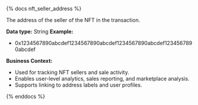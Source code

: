{% docs nft_seller_address %}

The address of the seller of the NFT in the transaction.

**Data type:** String
**Example:**
- 0x1234567890abcdef1234567890abcdef1234567890abcdef1234567890abcdef

**Business Context:**
- Used for tracking NFT sellers and sale activity.
- Enables user-level analytics, sales reporting, and marketplace analysis.
- Supports linking to address labels and user profiles.

{% enddocs %}